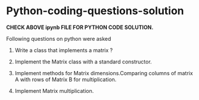 # Python-coding-questions-solution

**CHECK ABOVE ipynb FILE FOR PYTHON CODE SOLUTION.**
 
 Following questions on python were asked

1. Write a class that implements a matrix ?

2. Implement the Matrix class with a standard constructor.

3. Implement methods for Matrix dimensions.Comparing columns of matrix A with rows of Matrix B for multiplication.

4. Implement Matrix multiplication.
